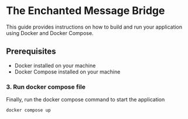 # The Enchanted Message Bridge

This guide provides instructions on how to build and run your application using Docker and Docker Compose.

## Prerequisites

- Docker installed on your machine
- Docker Compose installed on your machine

### 3. Run docker compose file

Finally, run the docker compose command to start the application

```
docker compose up
```

